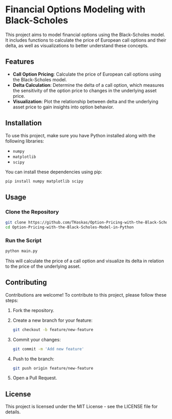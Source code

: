 # Financial Options Modeling with Black-Scholes

This project aims to model financial options using the Black-Scholes model. It includes functions to calculate the price of European call options and their delta, as well as visualizations to better understand these concepts.

## Features

- **Call Option Pricing**: Calculate the price of European call options using the Black-Scholes model.
- **Delta Calculation**: Determine the delta of a call option, which measures the sensitivity of the option price to changes in the underlying asset price.
- **Visualization**: Plot the relationship between delta and the underlying asset price to gain insights into option behavior.

## Installation

To use this project, make sure you have Python installed along with the following libraries:
- `numpy`
- `matplotlib`
- `scipy`

You can install these dependencies using pip:

```bash
pip install numpy matplotlib scipy
```

## Usage

### Clone the Repository


```bash
git clone https://github.com/TKoskas/Option-Pricing-with-the-Black-Scholes-Model-in-Python
cd Option-Pricing-with-the-Black-Scholes-Model-in-Python
```

### Run the Script

```bash
python main.py
```

This will calculate the price of a call option and visualize its delta in relation to the price of the underlying asset.

## Contributing
Contributions are welcome! To contribute to this project, please follow these steps:

1. Fork the repository.
2. Create a new branch for your feature:

    ```bash
    git checkout -b feature/new-feature
    ```

3. Commit your changes:

    ```bash
    git commit -m 'Add new feature'
    ```

4. Push to the branch:

    ```bash
    git push origin feature/new-feature
    ```

5. Open a Pull Request.

## License
This project is licensed under the MIT License - see the LICENSE file for details.
